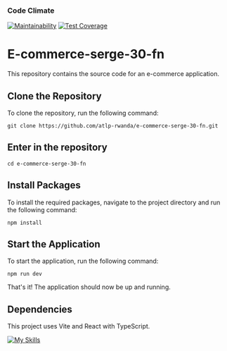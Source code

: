 ### Code Climate

[![Maintainability](https://api.codeclimate.com/v1/badges/0f9cac26fd6bc0a2f7a9/maintainability)](https://github.com/atlp-rwanda/e-commerce-serge-30-fn/maintainability)
[![Test Coverage](https://api.codeclimate.com/v1/badges/0f9cac26fd6bc0a2f7a9/test_coverage)](https://github.com/atlp-rwanda/e-commerce-serge-30-fn/test_coverage)


# E-commerce-serge-30-fn

This repository contains the source code for an e-commerce application.

## Clone the Repository

To clone the repository, run the following command:

```
git clone https://github.com/atlp-rwanda/e-commerce-serge-30-fn.git
```

## Enter in the repository

```
cd e-commerce-serge-30-fn
```

## Install Packages

To install the required packages, navigate to the project directory and run the following command:

```
npm install
```

## Start the Application

To start the application, run the following command:

```
npm run dev
```

That's it! The application should now be up and running.

## Dependencies

This project uses Vite and React with TypeScript.

[![My Skills](https://skillicons.dev/icons?i=nodejs,vite,typescript,react&perline=5)](https://skillicons.dev)

